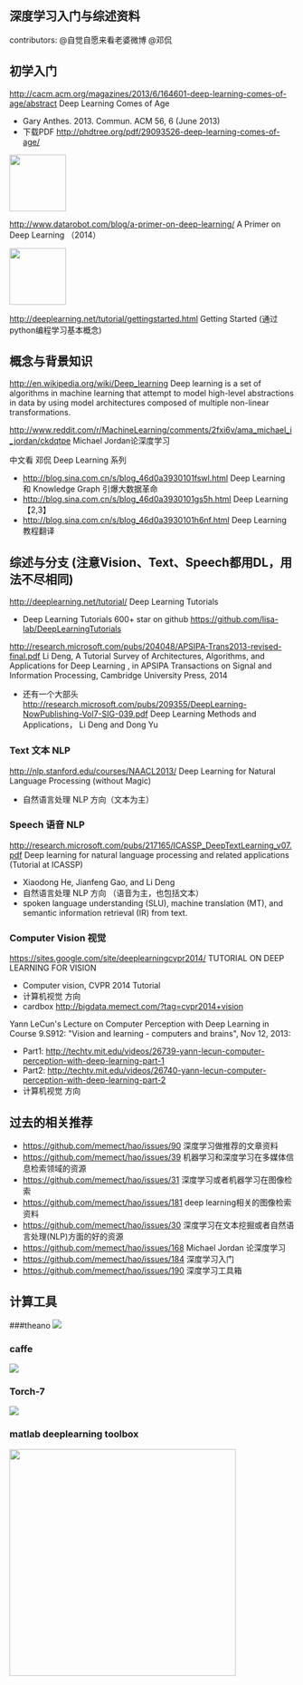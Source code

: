 ## 深度学习入门与综述资料

contributors:  @自觉自愿来看老婆微博 @邓侃


## 初学入门

http://cacm.acm.org/magazines/2013/6/164601-deep-learning-comes-of-age/abstract Deep Learning Comes of Age
* Gary Anthes. 2013. Commun. ACM 56, 6 (June 2013)
* 下载PDF http://phdtree.org/pdf/29093526-deep-learning-comes-of-age/

<img width=100 src="http://cacm.acm.org/system/assets/0001/1870/052213_CACMpg13_Deep-Learning2.large.jpg?1369232776&1369232776">

http://www.datarobot.com/blog/a-primer-on-deep-learning/ A Primer on Deep Learning （2014）

<img width=100 src= "https://s3.amazonaws.com/datarobotblog/images/deepLearningIntro/009.png">

http://deeplearning.net/tutorial/gettingstarted.html  Getting Started (通过python编程学习基本概念)


## 概念与背景知识
http://en.wikipedia.org/wiki/Deep_learning Deep learning is a set of algorithms in machine learning that attempt to model high-level abstractions in data by using model architectures composed of multiple non-linear transformations.


http://www.reddit.com/r/MachineLearning/comments/2fxi6v/ama_michael_i_jordan/ckdqtpe  Michael Jordan论深度学习


中文看 邓侃  Deep Learning 系列
* http://blog.sina.com.cn/s/blog_46d0a3930101fswl.html  Deep Learning 和 Knowledge Graph 引爆大数据革命
* http://blog.sina.com.cn/s/blog_46d0a3930101gs5h.html Deep Learning 【2,3】
* http://blog.sina.com.cn/s/blog_46d0a3930101h6nf.html  Deep Learning 教程翻译


## 综述与分支 (注意Vision、Text、Speech都用DL，用法不尽相同)


http://deeplearning.net/tutorial/ Deep Learning Tutorials
* Deep Learning Tutorials 600+ star on github https://github.com/lisa-lab/DeepLearningTutorials


http://research.microsoft.com/pubs/204048/APSIPA-Trans2013-revised-final.pdf
Li Deng, A Tutorial Survey of Architectures, Algorithms, and Applications for Deep Learning , in APSIPA Transactions on Signal and Information Processing, Cambridge University Press, 2014
* 还有一个大部头 http://research.microsoft.com/pubs/209355/DeepLearning-NowPublishing-Vol7-SIG-039.pdf  Deep Learning Methods and Applications， Li Deng and Dong Yu



### Text 文本 NLP
http://nlp.stanford.edu/courses/NAACL2013/ Deep Learning for Natural Language Processing (without Magic)
* 自然语言处理 NLP 方向（文本为主）

### Speech 语音 NLP
http://research.microsoft.com/pubs/217165/ICASSP_DeepTextLearning_v07.pdf  Deep learning for natural language processing and related applications (Tutorial at ICASSP)
* Xiaodong He, Jianfeng Gao, and Li Deng
* 自然语言处理 NLP 方向 （语音为主，也包括文本）
* spoken language understanding (SLU), machine translation (MT), and semantic information retrieval (IR) from text.

### Computer Vision 视觉 
https://sites.google.com/site/deeplearningcvpr2014/  TUTORIAL ON DEEP LEARNING FOR VISION
* Computer vision,  CVPR 2014 Tutorial 
* 计算机视觉 方向
* cardbox  http://bigdata.memect.com/?tag=cvpr2014+vision


Yann LeCun's Lecture on Computer Perception with Deep Learning in Course 9.S912: "Vision and learning - computers and brains", Nov 12, 2013:
* Part1: http://techtv.mit.edu/videos/26739-yann-lecun-computer-perception-with-deep-learning-part-1
* Part2: http://techtv.mit.edu/videos/26740-yann-lecun-computer-perception-with-deep-learning-part-2
* 计算机视觉 方向


## 过去的相关推荐

* https://github.com/memect/hao/issues/90 深度学习做推荐的文章资料
* https://github.com/memect/hao/issues/39 机器学习和深度学习在多媒体信息检索领域的资源
* https://github.com/memect/hao/issues/31 深度学习或者机器学习在图像检索
* https://github.com/memect/hao/issues/181 deep learning相关的图像检索资料
* https://github.com/memect/hao/issues/30 深度学习在文本挖掘或者自然语言处理(NLP)方面的好的资源
* https://github.com/memect/hao/issues/168  Michael Jordan 论深度学习
* https://github.com/memect/hao/issues/184  深度学习入门
* https://github.com/memect/hao/issues/190  深度学习工具箱

## 计算工具
###theano
<img src="https://cloud.githubusercontent.com/assets/8302062/4296833/99106f56-3dfe-11e4-9437-10c29aefee67.jpg"/>

### caffe
<img  src="http://emma.memect.com/t/6d9fcce0c36ac740b5c9ebddfb6b89b2ad308408a026671cfbd27657dde4439f/caffe.jpg"/>

### Torch-7
<img  src="http://emma.memect.com/t/101449380b840a422860b5a2be6524394d646f812417e4315fb100369ca4b169/torch7.jpg"/>


### matlab deeplearning toolbox
<img height=400 src="http://emma.memect.com/t/b8398867d7e5d7184192306fd2c19da0ceee23eec8357be34bd6184d6dceabec/content.jpg"/>

